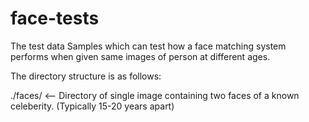 # face-tests
The test data Samples which can test how a face matching system performs when given same images of person at different ages.

The directory structure is as follows:

./faces/ <-- Directory of single image containing two faces of a known celeberity. (Typically 15-20 years apart) 
